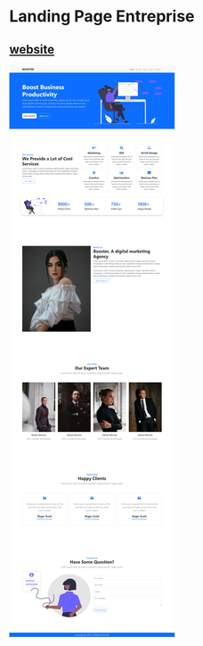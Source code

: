 # Landing Page Entreprise
## <a href="https://wesley-wilson.github.io/tutorialsDev/">website</img>

<img src="./img/tutorialsDev.png"></img>
